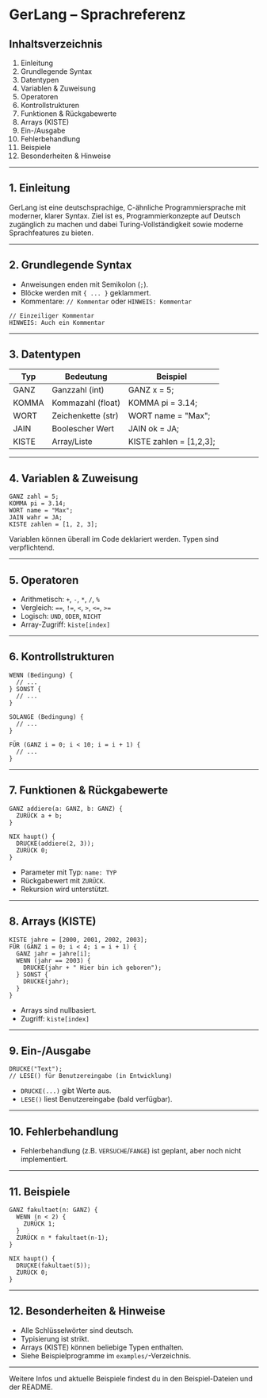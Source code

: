 # GerLang – Sprachreferenz

## Inhaltsverzeichnis
1. Einleitung
2. Grundlegende Syntax
3. Datentypen
4. Variablen & Zuweisung
5. Operatoren
6. Kontrollstrukturen
7. Funktionen & Rückgabewerte
8. Arrays (KISTE)
9. Ein-/Ausgabe
10. Fehlerbehandlung
11. Beispiele
12. Besonderheiten & Hinweise

---

## 1. Einleitung
GerLang ist eine deutschsprachige, C-ähnliche Programmiersprache mit moderner, klarer Syntax. Ziel ist es, Programmierkonzepte auf Deutsch zugänglich zu machen und dabei Turing-Vollständigkeit sowie moderne Sprachfeatures zu bieten.

---

## 2. Grundlegende Syntax
- Anweisungen enden mit Semikolon (`;`).
- Blöcke werden mit `{ ... }` geklammert.
- Kommentare: `// Kommentar` oder `HINWEIS: Kommentar`

```gerlang
// Einzeiliger Kommentar
HINWEIS: Auch ein Kommentar
```

---

## 3. Datentypen
| Typ   | Bedeutung           | Beispiel         |
|-------|---------------------|-----------------|
| GANZ  | Ganzzahl (int)      | GANZ x = 5;     |
| KOMMA | Kommazahl (float)   | KOMMA pi = 3.14;|
| WORT  | Zeichenkette (str)  | WORT name = "Max";|
| JAIN  | Boolescher Wert     | JAIN ok = JA;   |
| KISTE | Array/Liste         | KISTE zahlen = [1,2,3];|

---

## 4. Variablen & Zuweisung
```gerlang
GANZ zahl = 5;
KOMMA pi = 3.14;
WORT name = "Max";
JAIN wahr = JA;
KISTE zahlen = [1, 2, 3];
```

Variablen können überall im Code deklariert werden. Typen sind verpflichtend.

---

## 5. Operatoren
- Arithmetisch: `+`, `-`, `*`, `/`, `%`
- Vergleich: `==`, `!=`, `<`, `>`, `<=`, `>=`
- Logisch: `UND`, `ODER`, `NICHT`
- Array-Zugriff: `kiste[index]`

---

## 6. Kontrollstrukturen
```gerlang
WENN (Bedingung) {
  // ...
} SONST {
  // ...
}

SOLANGE (Bedingung) {
  // ...
}

FÜR (GANZ i = 0; i < 10; i = i + 1) {
  // ...
}
```

---

## 7. Funktionen & Rückgabewerte
```gerlang
GANZ addiere(a: GANZ, b: GANZ) {
  ZURÜCK a + b;
}

NIX haupt() {
  DRUCKE(addiere(2, 3));
  ZURÜCK 0;
}
```
- Parameter mit Typ: `name: TYP`
- Rückgabewert mit `ZURÜCK`.
- Rekursion wird unterstützt.

---

## 8. Arrays (KISTE)
```gerlang
KISTE jahre = [2000, 2001, 2002, 2003];
FÜR (GANZ i = 0; i < 4; i = i + 1) {
  GANZ jahr = jahre[i];
  WENN (jahr == 2003) {
    DRUCKE(jahr + " Hier bin ich geboren");
  } SONST {
    DRUCKE(jahr);
  }
}
```
- Arrays sind nullbasiert.
- Zugriff: `kiste[index]`

---

## 9. Ein-/Ausgabe
```gerlang
DRUCKE("Text");
// LESE() für Benutzereingabe (in Entwicklung)
```
- `DRUCKE(...)` gibt Werte aus.
- `LESE()` liest Benutzereingabe (bald verfügbar).

---

## 10. Fehlerbehandlung
- Fehlerbehandlung (z.B. `VERSUCHE`/`FANGE`) ist geplant, aber noch nicht implementiert.

---

## 11. Beispiele
```gerlang
GANZ fakultaet(n: GANZ) {
  WENN (n < 2) {
    ZURÜCK 1;
  }
  ZURÜCK n * fakultaet(n-1);
}

NIX haupt() {
  DRUCKE(fakultaet(5));
  ZURÜCK 0;
}
```

---

## 12. Besonderheiten & Hinweise
- Alle Schlüsselwörter sind deutsch.
- Typisierung ist strikt.
- Arrays (KISTE) können beliebige Typen enthalten.
- Siehe Beispielprogramme im `examples/`-Verzeichnis.

---

Weitere Infos und aktuelle Beispiele findest du in den Beispiel-Dateien und der README.
